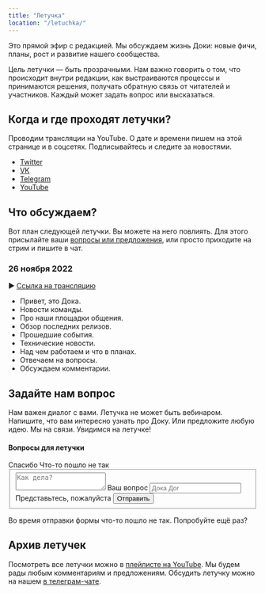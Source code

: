 ```yaml
---
title: "Летучка"
location: "/letuchka/"
---
```


Это прямой эфир с редакцией. Мы обсуждаем жизнь Доки: новые фичи, планы, рост и развитие нашего сообщества.

Цель летучки — быть прозрачными. Нам важно говорить о том, что происходит внутри редакции, как выстраиваются процессы и принимаются решения, получать обратную связь от читателей и участников. Каждый может задать вопрос или высказаться.

## Когда и где проходят летучки?

Проводим трансляции на YouTube. О дате и времени пишем на этой странице и в соцсетях. Подписывайтесь и следите за новостями.

- [Twitter](https://twitter.com/doka_guide)
- [VK](https://vk.com/doka_guide)
- [Telegram](https://t.me/doka_guide)
- [YouTube](https://www.youtube.com/channel/UC3x-s8InrG0PMqoY5nwnz7w)

## Что обсуждаем?

Вот план следующей летучки. Вы можете на него повлиять. Для этого присылайте ваши [вопросы или предложения](/letuchka/#zadayte-nam-vopros), или просто приходите на стрим и пишите в чат.

### 26 ноября 2022

▶️ [Ссылка на трансляцию](https://www.youtube.com/watch?v=MInmi-1ZHR8)

- Привет, это Дока.
- Новости команды.
- Про наши площадки общения.
- Обзор последних релизов.
- Прошедшие события.
- Технические новости.
- Над чем работаем и что в планах.
- Отвечаем на вопросы.
- Обсуждаем комментарии.

## Задайте нам вопрос

Нам важен диалог с вами. Летучка не может быть вебинаром. Напишите, что вам интересно узнать про Доку. Или предложите любую идею. Мы на связи. Увидимся на летучке!

<form class="question-form" method="post" autocomplete="off" data-state="idle">
  <div class="question-form__header font-theme">
    <h4 class="question-form__title" data-state="idle">Вопросы для летучки</h4>
    <span class="question-form__title question-form__title--success" data-state="success">Спасибо</span>
    <span class="question-form__title question-form__title--error" data-state="error">Что-то пошло не так</span>
  </div>
  <fieldset class="question-form__fieldset">
    <div class="question-form__text">
      <div class="text-control">
        <label for="question" class="text-control__label">
          <textarea class="text-control__item text-control__input" name="question" placeholder="Как дела?"></textarea>
          <span class="text-control__label-text">Ваш вопрос</span>
        </label>
        <label for="person" class="text-control__label">
          <input class="text-control__item text-control__input" name="person" placeholder="Дока Дог">
          <span class="text-control__label-text">Представьтесь, пожалуйста</span>
        </label>
        <button class="text-control__item text-control__button button button--invert" type="submit">Отправить</button>
      </div>
    </div>
  </fieldset>
  <p class="question-form__error" data-state="error">
    Во время отправки формы что-то пошло не так. Попробуйте ещё раз?
  </p>
</form>


## Архив летучек

Посмотреть все летучки можно в [плейлисте на YouTube](https://www.youtube.com/playlist?list=PLXg6cx7lC8YOgdpjasoZLlvvuevUgx8lI). Мы будем рады любым комментариям и предложениям. Обсудить летучку можно на нашем [в телеграм-чате](https://t.me/+qYFPI2mExuQxZTFi).
